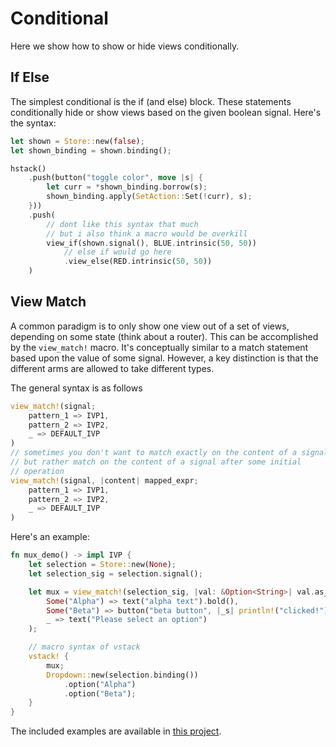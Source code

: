 # Conditional

Here we show how to show or hide views conditionally.

## If Else
The simplest conditional is the if (and else) block. These statements
conditionally hide or show views based on the given boolean signal.
Here's the syntax:
```rust
let shown = Store::new(false);
let shown_binding = shown.binding();

hstack()
    .push(button("toggle color", move |s| {
        let curr = *shown_binding.borrow(s);
        shown_binding.apply(SetAction::Set(!curr), s);
    }))
    .push(
        // dont like this syntax that much
        // but i also think a macro would be overkill
        view_if(shown.signal(), BLUE.intrinsic(50, 50))
            // else if would go here
            .view_else(RED.intrinsic(50, 50))
    )
```

## View Match
A common paradigm is to only show one view out of a set of views, depending on some
state (think about a router). This can be accomplished by the `view_match!` macro.
It's conceptually similar to a match statement based upon the value of some signal.
However, a key distinction is that the different arms are allowed to take different
types.

The general syntax is as follows
```rust
view_match!(signal;
    pattern_1 => IVP1,
    pattern_2 => IVP2,
    _ => DEFAULT_IVP
)
// sometimes you don't want to match exactly on the content of a signal
// but rather match on the content of a signal after some initial
// operation
view_match!(signal, |content| mapped_expr;
    pattern_1 => IVP1,
    pattern_2 => IVP2,
    _ => DEFAULT_IVP
)
```

Here's an example:
```rust
fn mux_demo() -> impl IVP {
    let selection = Store::new(None);
    let selection_sig = selection.signal();

    let mux = view_match!(selection_sig, |val: &Option<String>| val.as_ref().map(move |q| q.as_str());
        Some("Alpha") => text("alpha text").bold(),
        Some("Beta") => button("beta button", |_s| println!("clicked!")).italic(),
        _ => text("Please select an option")
    );

    // macro syntax of vstack
    vstack! {
        mux;
        Dropdown::new(selection.binding())
            .option("Alpha")
            .option("Beta");
    }
}
```

The included examples are available in
[this project](https://github.com/monocurl/quarve/tree/main/examples/conditional).
